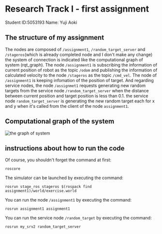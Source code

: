 # Research Track I - first assignment
Student ID:5053193
Name: Yuji Aoki

## The structure of my assignment
The nodes are composed of `/assignment1`, `/random_target_server` and `/stageros`(which is already completed node and I don't make any change)
the system of connection is indicated like the computational graph of system (rqt_graph). The node `/assignment1` is subscribing the information of current position of robot as the topic `/odom` and publishing the information of calculated velocity to the node `/stageros` as the topic `/cmd_vel`. The node of `/assignment1` is keeping infomation of the position of target.
And regarding service nodes, the node `/assignmet1` requests generating new random targets from the service node `/random_target_server` when the distance between current position and target position is less than 0.1. the service node `random_target_server` is generating the new random target each for x and y when it's called from the client of the node `assignment1`.

## Computational graph of the system
![the graph of system](/Users/yujiaoki/my_ros2/my_ros_ws/src/assignment1/rosgraph.png )

## instructions about how to run the code
Of course, you shouldn't forget the command at first:
```
roscore
```
The simulator can be launched by executing the command:
```
rosrun stage_ros stageros $(rospack find assignment1)/world/exercise.world
```

You can run the node `/assignment1` by executing the command:
```
rosrun assignment1 assignment1
```
You can run the service node `/random_target` by executing the command:
```
rosrun my_srv2 random_target_server
```



